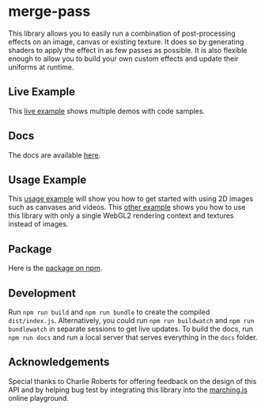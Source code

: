 # merge-pass

This library allows you to easily run a combination of post-processing
effects on an image, canvas or existing texture. It does so by generating
shaders to apply the effect in as few passes as possible. It is also flexible
enough to allow you to build your own custom effects and update their
uniforms at runtime.

## Live Example

This [live example](https://www.bandaloo.fun/merge-pass/example.html) shows
multiple demos with code samples.

## Docs

The docs are available [here](https://www.bandaloo.fun/docs/).

## Usage Example

This [usage example](https://github.com/bandaloo/merge-pass-usage) will show
you how to get started with using 2D images such as canvases and videos. This
[other example](https://github.com/bandaloo/one-context-merge-pass) shows you
how to use this library with only a single WebGL2 rendering context and textures
instead of images.

## Package

Here is the [package on npm](https://www.npmjs.com/package/@bandaloo/merge-pass).

## Development

Run `npm run build` and `npm run bundle` to create the compiled
`dist/index.js`. Alternatively, you could run `npm run buildwatch` and
`npm run bundlewatch` in separate sessions to get live updates. To build the
docs, run `npm run docs` and run a local server that serves everything in the
`docs` folder.

## Acknowledgements

Special thanks to Charlie Roberts for offering feedback on the design of
this API and by helping bug test by integrating this library into the
[marching.js](https://github.com/charlieroberts/marching) online playground.
